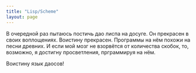 ```yaml
---
title: "Lisp/Scheme"
layout: page 
---
```

В очередной раз пытаюсь постичь дао лиспа на досуге. Он прекрасен в своих воплощениях. Воистину прекрасен. Программы на нём похожи на песни древних. И если мой мозг не взорвётся от количества скобок, то, возможно, я достигну просветления, прграммируя на нём.

Воистину язык даосов!
